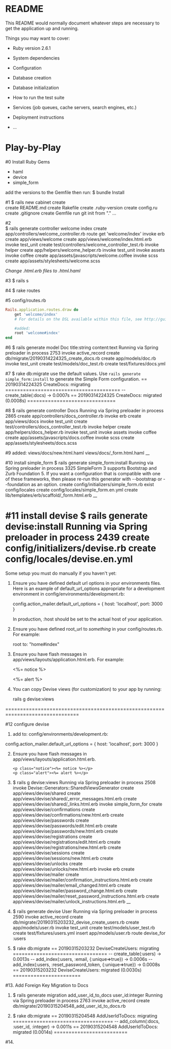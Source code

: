 # README

This README would normally document whatever steps are necessary to get the
application up and running.

Things you may want to cover:

* Ruby version 2.6.1

* System dependencies

* Configuration

* Database creation

* Database initialization

* How to run the test suite

* Services (job queues, cache servers, search engines, etc.)

* Deployment instructions

* ...

# Play-by-Play

#0 Install Ruby Gems
* haml
* device
* simple_form

add the versions to the Gemfile then run:
$ bundle Install

#1
$ rails new cabinet
create  
      create  README.md
      create  Rakefile
      create  .ruby-version
      create  config.ru
      create  .gitignore
      create  Gemfile
         run  git init from "."
      ...

#2      
$ rails generate controller welcome index
create  app/controllers/welcome_controller.rb
      route  get 'welcome/index'
     invoke  erb
     create    app/views/welcome
     create    app/views/welcome/index.html.erb
     invoke  test_unit
     create    test/controllers/welcome_controller_test.rb
     invoke  helper
     create    app/helpers/welcome_helper.rb
     invoke    test_unit
     invoke  assets
     invoke    coffee
     create      app/assets/javascripts/welcome.coffee
     invoke    scss
     create      app/assets/stylesheets/welcome.scss

*Change .html.erb files to .html.haml*

#3
$ rails s

#4
$ rake routes

#5 config/routes.rb
```ruby
Rails.application.routes.draw do
    get 'welcome/index'
    # For details on the DSL available within this file, see http://guides.rubyonrails.org/routing.html

    #added:
    root 'welcome#index'
end
```

#6
$ rails generate model Doc title:string content:text
Running via Spring preloader in process 2753
      invoke  active_record
      create    db/migrate/20190314224325_create_docs.rb
      create    app/models/doc.rb
      invoke    test_unit
      create      test/models/doc_test.rb
      create      test/fixtures/docs.yml

#7
$ rake db:migrate
use the default values. Use `rails generate simple_form:install` to generate the Simple Form configuration.
== 20190314224325 CreateDocs: migrating =======================================
-- create_table(:docs)
  -> 0.0007s
== 20190314224325 CreateDocs: migrated (0.0008s) ==============================

#8
$ rails generate controller Docs
Running via Spring preloader in process 2865
      create  app/controllers/docs_controller.rb
      invoke  erb
      create    app/views/docs
      invoke  test_unit
      create    test/controllers/docs_controller_test.rb
      invoke  helper
      create    app/helpers/docs_helper.rb
      invoke    test_unit
      invoke  assets
      invoke    coffee
      create      app/assets/javascripts/docs.coffee
      invoke    scss
      create      app/assets/stylesheets/docs.scss

#9
added:
views/docs/new.html.haml
views/docs/_form.html.haml
__

#10 install simple_form
$ rails generate simple_form:install
Running via Spring preloader in process 3325
SimpleForm 3 supports Bootstrap and Zurb Foundation 5. If you want a configuration that is compatible with one of these frameworks, then please re-run this generator with --bootstrap or --foundation as an option.
      create  config/initializers/simple_form.rb
       exist  config/locales
      create  config/locales/simple_form.en.yml
      create  lib/templates/erb/scaffold/_form.html.erb
__

#11 install devise
$ rails generate devise:install
Running via Spring preloader in process 2439
      create  config/initializers/devise.rb
      create  config/locales/devise.en.yml
===============================================================================

Some setup you must do manually if you haven't yet:

  1. Ensure you have defined default url options in your environments files. Here
     is an example of default_url_options appropriate for a development environment
     in config/environments/development.rb:

       config.action_mailer.default_url_options = { host: 'localhost', port: 3000 }

     In production, :host should be set to the actual host of your application.

  2. Ensure you have defined root_url to *something* in your config/routes.rb.
     For example:

       root to: "home#index"

  3. Ensure you have flash messages in app/views/layouts/application.html.erb.
     For example:

       <p class="notice"><%= notice %></p>
       <p class="alert"><%= alert %></p>

  4. You can copy Devise views (for customization) to your app by running:

       rails g devise:views

===============================================================================

#12 configure devise

1. add to: config/environments/development.rb:

config.action_mailer.default_url_options = { host: 'localhost', port: 3000 }


2. Ensure you have flash messages in app/views/layouts/application.html.erb.

       <p class="notice"><%= notice %></p>
       <p class="alert"><%= alert %></p>


3. $ rails g devise:views
Running via Spring preloader in process 2508
      invoke  Devise::Generators::SharedViewsGenerator
      create    app/views/devise/shared
      create    app/views/devise/shared/_error_messages.html.erb
      create    app/views/devise/shared/_links.html.erb
      invoke  simple_form_for
      create    app/views/devise/confirmations
      create    app/views/devise/confirmations/new.html.erb
      create    app/views/devise/passwords
      create    app/views/devise/passwords/edit.html.erb
      create    app/views/devise/passwords/new.html.erb
      create    app/views/devise/registrations
      create    app/views/devise/registrations/edit.html.erb
      create    app/views/devise/registrations/new.html.erb
      create    app/views/devise/sessions
      create    app/views/devise/sessions/new.html.erb
      create    app/views/devise/unlocks
      create    app/views/devise/unlocks/new.html.erb
      invoke  erb
      create    app/views/devise/mailer
      create    app/views/devise/mailer/confirmation_instructions.html.erb
      create    app/views/devise/mailer/email_changed.html.erb
      create    app/views/devise/mailer/password_change.html.erb
      create    app/views/devise/mailer/reset_password_instructions.html.erb
      create    app/views/devise/mailer/unlock_instructions.html.erb
__

4. $ rails generate devise User
Running via Spring preloader in process 2590
      invoke  active_record
      create    db/migrate/20190315203232_devise_create_users.rb
      create    app/models/user.rb
      invoke    test_unit
      create      test/models/user_test.rb
      create      test/fixtures/users.yml
      insert    app/models/user.rb
       route  devise_for :users

5. $ rake db:migrate
== 20190315203232 DeviseCreateUsers: migrating ================================
-- create_table(:users)
   -> 0.0013s
-- add_index(:users, :email, {:unique=>true})
   -> 0.0006s
-- add_index(:users, :reset_password_token, {:unique=>true})
   -> 0.0008s
== 20190315203232 DeviseCreateUsers: migrated (0.0030s) =======================

#13. Add Foreign Key Migration to Docs 

1. $ rails generate migration add_user_id_to_docs user_id:integer
Running via Spring preloader in process 2763
      invoke  active_record
      create    db/migrate/20190315204548_add_user_id_to_docs.rb

2. $ rake db:migrate
== 20190315204548 AddUserIdToDocs: migrating ==================================
-- add_column(:docs, :user_id, :integer)
   -> 0.0011s
== 20190315204548 AddUserIdToDocs: migrated (0.0014s) =========================


#14.
